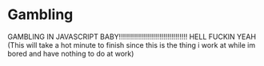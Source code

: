 # Gambling
GAMBLING IN JAVASCRIPT BABY!!!!!!!!!!!!!!!!!!!!!!!!!!!!!!!!!!
HELL FUCKIN YEAH
(This will take a hot minute to finish since this is the thing i work at while im bored and have nothing to do at work)

